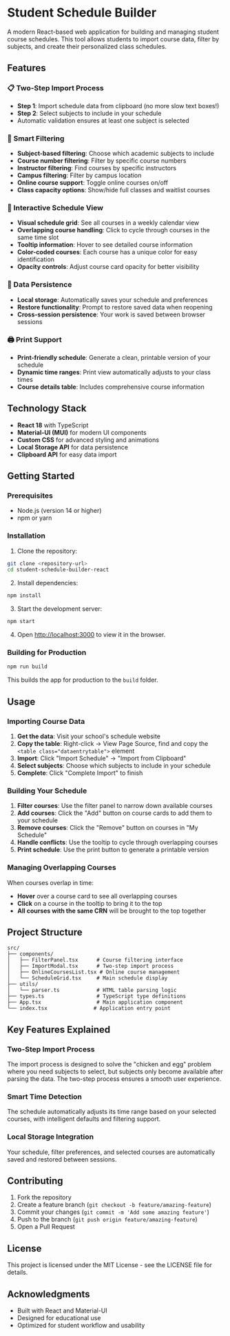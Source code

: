 # Student Schedule Builder

A modern React-based web application for building and managing student course schedules. This tool allows students to import course data, filter by subjects, and create their personalized class schedules.

## Features

### 📋 Two-Step Import Process
- **Step 1**: Import schedule data from clipboard (no more slow text boxes!)
- **Step 2**: Select subjects to include in your schedule
- Automatic validation ensures at least one subject is selected

### 🎯 Smart Filtering
- **Subject-based filtering**: Choose which academic subjects to include
- **Course number filtering**: Filter by specific course numbers
- **Instructor filtering**: Find courses by specific instructors
- **Campus filtering**: Filter by campus location
- **Online course support**: Toggle online courses on/off
- **Class capacity options**: Show/hide full classes and waitlist courses

### 📅 Interactive Schedule View
- **Visual schedule grid**: See all courses in a weekly calendar view
- **Overlapping course handling**: Click to cycle through courses in the same time slot
- **Tooltip information**: Hover to see detailed course information
- **Color-coded courses**: Each course has a unique color for easy identification
- **Opacity controls**: Adjust course card opacity for better visibility

### 💾 Data Persistence
- **Local storage**: Automatically saves your schedule and preferences
- **Restore functionality**: Prompt to restore saved data when reopening
- **Cross-session persistence**: Your work is saved between browser sessions

### 🖨️ Print Support
- **Print-friendly schedule**: Generate a clean, printable version of your schedule
- **Dynamic time ranges**: Print view automatically adjusts to your class times
- **Course details table**: Includes comprehensive course information

## Technology Stack

- **React 18** with TypeScript
- **Material-UI (MUI)** for modern UI components
- **Custom CSS** for advanced styling and animations
- **Local Storage API** for data persistence
- **Clipboard API** for easy data import

## Getting Started

### Prerequisites
- Node.js (version 14 or higher)
- npm or yarn

### Installation

1. Clone the repository:
```bash
git clone <repository-url>
cd student-schedule-builder-react
```

2. Install dependencies:
```bash
npm install
```

3. Start the development server:
```bash
npm start
```

4. Open [http://localhost:3000](http://localhost:3000) to view it in the browser.

### Building for Production

```bash
npm run build
```

This builds the app for production to the `build` folder.

## Usage

### Importing Course Data

1. **Get the data**: Visit your school's schedule website
2. **Copy the table**: Right-click → View Page Source, find and copy the `<table class="dataentrytable">` element
3. **Import**: Click "Import Schedule" → "Import from Clipboard"
4. **Select subjects**: Choose which subjects to include in your schedule
5. **Complete**: Click "Complete Import" to finish

### Building Your Schedule

1. **Filter courses**: Use the filter panel to narrow down available courses
2. **Add courses**: Click the "Add" button on course cards to add them to your schedule
3. **Remove courses**: Click the "Remove" button on courses in "My Schedule"
4. **Handle conflicts**: Use the tooltip to cycle through overlapping courses
5. **Print schedule**: Use the print button to generate a printable version

### Managing Overlapping Courses

When courses overlap in time:
- **Hover** over a course card to see all overlapping courses
- **Click** on a course in the tooltip to bring it to the top
- **All courses with the same CRN** will be brought to the top together

## Project Structure

```
src/
├── components/
│   ├── FilterPanel.tsx      # Course filtering interface
│   ├── ImportModal.tsx      # Two-step import process
│   ├── OnlineCoursesList.tsx # Online course management
│   └── ScheduleGrid.tsx     # Main schedule display
├── utils/
│   └── parser.ts            # HTML table parsing logic
├── types.ts                 # TypeScript type definitions
├── App.tsx                  # Main application component
└── index.tsx               # Application entry point
```

## Key Features Explained

### Two-Step Import Process
The import process is designed to solve the "chicken and egg" problem where you need subjects to select, but subjects only become available after parsing the data. The two-step process ensures a smooth user experience.

### Smart Time Detection
The schedule automatically adjusts its time range based on your selected courses, with intelligent defaults and filtering support.

### Local Storage Integration
Your schedule, filter preferences, and selected courses are automatically saved and restored between sessions.

## Contributing

1. Fork the repository
2. Create a feature branch (`git checkout -b feature/amazing-feature`)
3. Commit your changes (`git commit -m 'Add some amazing feature'`)
4. Push to the branch (`git push origin feature/amazing-feature`)
5. Open a Pull Request

## License

This project is licensed under the MIT License - see the LICENSE file for details.

## Acknowledgments

- Built with React and Material-UI
- Designed for educational use
- Optimized for student workflow and usability